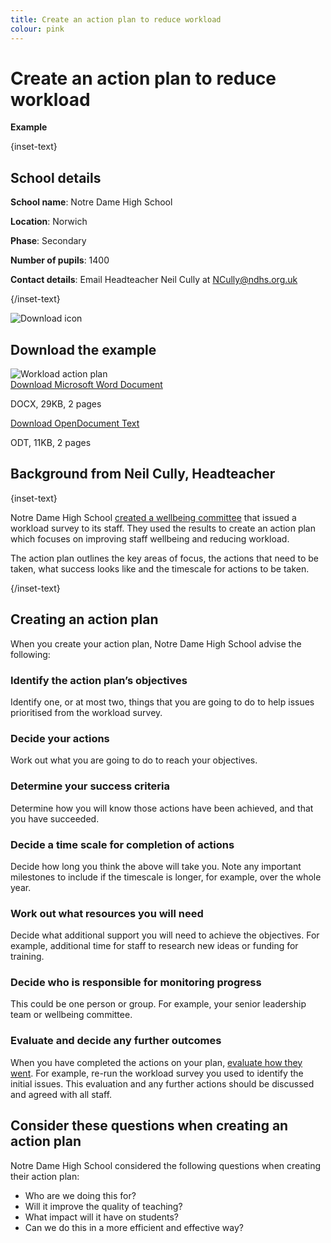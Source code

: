 ```yaml
---
title: Create an action plan to reduce workload
colour: pink
---
```


# Create an action plan to reduce workload

<strong class="govuk-tag">Example</strong>

{inset-text}

## School details

**School name**: Notre Dame High School

**Location**: Norwich

**Phase**: Secondary

**Number of pupils**: 1400

**Contact details**: Email Headteacher Neil Cully at <NCully@ndhs.org.uk>

{/inset-text}

<div class="info-box">
  <div class="info-box__corner">
    <img src="/assets/images/download-icon.svg" alt="Download icon">
  </div>
  <h2 class="govuk-heading-m">
    Download the example
  </h2>
  <div class="govuk-grid-row info-box__download-content">
    <div class="govuk-grid-column-one-half">
      <img src="/assets/images/identify-and-evaluate--action-plan.jpg" alt="Workload action plan" class="dfe-file-preview-image">
    </div>
    <div class="govuk-grid-column-one-half">
      <div class="info-box__content">
        <a class="govuk-body" href="<%= @base_url %>/assets/files/Workload and wellbeing action plan.docx">
          Download Microsoft Word Document
        </a>
        <p>
          DOCX, 29KB, 2 pages
        </p>
        <a class="govuk-body" href="<%= @base_url %>/assets/files/Workload and wellbeing action plan.odt">
          Download OpenDocument Text
        </a>
        <p>
          ODT, 11KB, 2 pages
        </p>
      </div>
    </div>
  </div>
</div>

## Background from Neil Cully, Headteacher

{inset-text}

Notre Dame High School [created a wellbeing committee](/staff-wellbeing/establish-a-wellbeing-committee)
that issued a workload survey to its staff. They used the results to create an
action plan which focuses on improving staff wellbeing and reducing workload.

The action plan outlines the key areas of focus, the actions that need to be
taken, what success looks like and the timescale for actions to be taken.

{/inset-text}

## Creating an action plan

When you create your action plan, Notre Dame High School advise the following:

### Identify the action plan’s objectives

Identify one, or at most two, things that you are going to do to help issues
prioritised from the workload survey.

### Decide your actions

Work out what you are going to do to reach your objectives.

### Determine your success criteria

Determine how you will know those actions have been achieved, and that you have
succeeded.

### Decide a time scale for completion of actions

Decide how long you think the above will take you. Note any important milestones
to include if the timescale is longer, for example, over the whole year.

### Work out what resources you will need

Decide what additional support you will need to achieve the objectives. For
example, additional time for staff to research new ideas or funding for
training.

### Decide who is responsible for monitoring progress

This could be one person or group. For example, your senior leadership team or
wellbeing committee.

### Evaluate and decide any further outcomes

When you have completed the actions on your plan, [evaluate how they went](/workload-reduction-toolkit/evaluate-workload-measures/).
For example, re-run the workload survey you used to identify the initial issues.
This evaluation and any further actions should be discussed and agreed with all
staff.

## Consider these questions when creating an action plan

Notre Dame High School considered the following questions when creating their
action plan:

- Who are we doing this for?
- Will it improve the quality of teaching?
- What impact will it have on students?
- Can we do this in a more efficient and effective way?
